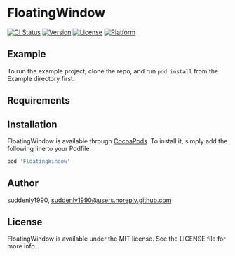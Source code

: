 # FloatingWindow

[![CI Status](https://img.shields.io/travis/suddenly1990/FloatingWindow.svg?style=flat)](https://travis-ci.org/suddenly1990/FloatingWindow)
[![Version](https://img.shields.io/cocoapods/v/FloatingWindow.svg?style=flat)](https://cocoapods.org/pods/FloatingWindow)
[![License](https://img.shields.io/cocoapods/l/FloatingWindow.svg?style=flat)](https://cocoapods.org/pods/FloatingWindow)
[![Platform](https://img.shields.io/cocoapods/p/FloatingWindow.svg?style=flat)](https://cocoapods.org/pods/FloatingWindow)

## Example

To run the example project, clone the repo, and run `pod install` from the Example directory first.

## Requirements

## Installation

FloatingWindow is available through [CocoaPods](https://cocoapods.org). To install
it, simply add the following line to your Podfile:

```ruby
pod 'FloatingWindow'
```

## Author

suddenly1990, suddenly1990@users.noreply.github.com

## License

FloatingWindow is available under the MIT license. See the LICENSE file for more info.
